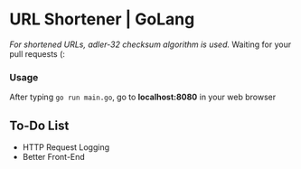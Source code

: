 # URL Shortener | GoLang

_For shortened URLs, adler-32 checksum algorithm is used._
Waiting for your pull requests (:

### Usage
After typing ```go run main.go```,
go to __localhost:8080__ in your web browser

## To-Do List
- HTTP Request Logging
- Better Front-End




